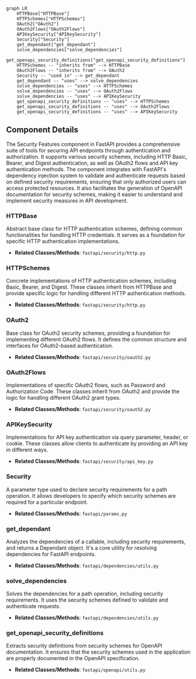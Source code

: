 ```mermaid
graph LR
    HTTPBase["HTTPBase"]
    HTTPSchemes["HTTPSchemes"]
    OAuth2["OAuth2"]
    OAuth2Flows["OAuth2Flows"]
    APIKeySecurity["APIKeySecurity"]
    Security["Security"]
    get_dependant["get_dependant"]
    solve_dependencies["solve_dependencies"]
    get_openapi_security_definitions["get_openapi_security_definitions"]
    HTTPSchemes -- "inherits from" --> HTTPBase
    OAuth2Flows -- "inherits from" --> OAuth2
    Security -- "used in" --> get_dependant
    get_dependant -- "uses" --> solve_dependencies
    solve_dependencies -- "uses" --> HTTPSchemes
    solve_dependencies -- "uses" --> OAuth2Flows
    solve_dependencies -- "uses" --> APIKeySecurity
    get_openapi_security_definitions -- "uses" --> HTTPSchemes
    get_openapi_security_definitions -- "uses" --> OAuth2Flows
    get_openapi_security_definitions -- "uses" --> APIKeySecurity
```

## Component Details

The Security Features component in FastAPI provides a comprehensive suite of tools for securing API endpoints through authentication and authorization. It supports various security schemes, including HTTP Basic, Bearer, and Digest authentication, as well as OAuth2 flows and API key authentication methods. The component integrates with FastAPI's dependency injection system to validate and authenticate requests based on defined security requirements, ensuring that only authorized users can access protected resources. It also facilitates the generation of OpenAPI documentation for security schemes, making it easier to understand and implement security measures in API development.

### HTTPBase
Abstract base class for HTTP authentication schemes, defining common functionalities for handling HTTP credentials. It serves as a foundation for specific HTTP authentication implementations.
- **Related Classes/Methods**: `fastapi/security/http.py`

### HTTPSchemes
Concrete implementations of HTTP authentication schemes, including Basic, Bearer, and Digest. These classes inherit from HTTPBase and provide specific logic for handling different HTTP authentication methods.
- **Related Classes/Methods**: `fastapi/security/http.py`

### OAuth2
Base class for OAuth2 security schemes, providing a foundation for implementing different OAuth2 flows. It defines the common structure and interfaces for OAuth2-based authentication.
- **Related Classes/Methods**: `fastapi/security/oauth2.py`

### OAuth2Flows
Implementations of specific OAuth2 flows, such as Password and Authorization Code. These classes inherit from OAuth2 and provide the logic for handling different OAuth2 grant types.
- **Related Classes/Methods**: `fastapi/security/oauth2.py`

### APIKeySecurity
Implementations for API key authentication via query parameter, header, or cookie. These classes allow clients to authenticate by providing an API key in different ways.
- **Related Classes/Methods**: `fastapi/security/api_key.py`

### Security
A parameter type used to declare security requirements for a path operation. It allows developers to specify which security schemes are required for a particular endpoint.
- **Related Classes/Methods**: `fastapi/params.py`

### get_dependant
Analyzes the dependencies of a callable, including security requirements, and returns a Dependant object. It's a core utility for resolving dependencies for FastAPI endpoints.
- **Related Classes/Methods**: `fastapi/dependencies/utils.py`

### solve_dependencies
Solves the dependencies for a path operation, including security requirements. It uses the security schemes defined to validate and authenticate requests.
- **Related Classes/Methods**: `fastapi/dependencies/utils.py`

### get_openapi_security_definitions
Extracts security definitions from security schemes for OpenAPI documentation. It ensures that the security schemes used in the application are properly documented in the OpenAPI specification.
- **Related Classes/Methods**: `fastapi/openapi/utils.py`
